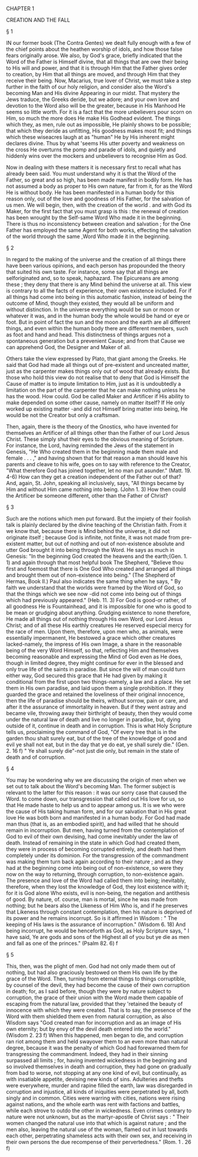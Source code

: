 CHAPTER 1

CREATION AND THE FALL

§ 1

IN our former book (The Contra Gentes) we dealt fully enough with a few of the chief points about the heathen worship of idols, and how those false fears originally arose. We also, by God's grace, briefly indicated that the Word of the Father is Himself divine, that all things that are owe their being to His will and power, and that it is through Him that the Father gives order to creation, by Him that all things are moved, and through Him that they receive their being. Now, Macarius, true lover of Christ, we must take a step further in the faith of our holy religion, and consider also the Word's becoming Man and His divine Appearing in our midst. That mystery the Jews traduce, the Greeks deride, but we adore; and your own love and devotion to the Word also will be the greater, because in His Manhood He seems so little worth. For it is a fact that the more unbelievers pour scorn on Him, so much the more does He make His Godhead evident. The things which they, as men, rule out as impossible, He plainly shows to be possible; that which they deride as unfitting, His goodness makes most fit; and things which these wiseacres laugh at as "human" He by His inherent might declares divine. Thus by what 'seems His utter poverty and weakness on the cross He overturns the pomp and parade of idols, and quietly and hiddenly wins over the mockers and unbelievers to recognise Him as God.

Now in dealing with these matters it is necessary first to recall what has already been said. You must understand why it is that the Word of the Father, so great and so high, has been made manifest in bodily form. He has not assumed a body as proper to His own nature, far from it, for as the Word He is without body. He has been manifested in a human body for this reason only, out of the love and goodness of His Father, for the salvation of us men. We will begin, then, with the creation of the world . and with God its Maker, for the first fact that you must grasp is this : the renewal of creation has been wrought by the Self-same Word Who made it in the beginning. There is thus no inconsistency between creation and salvation ; for the One Father has employed the same Agent for both works, effecting the salvation of the world through the same ,Word Who made it in the beginning.

§ 2

In regard to the making of the universe and the creation of all things there have been various opinions, and each person has propounded the theory that suited his own taste. For instance, some say that all things are selforiginated and, so to speak, haphazard. The Epicureans are among these ; they deny that there is any Mind behind the universe at all. This view is contrary to all the facts of experience, their own existence included. For if all things had come into being in this automatic fashion, instead of being the outcome of Mind, though they existed, they would all be uniform and without distinction. In the universe everything would be sun or moon or whatever it was, and in the human body the whole would be hand or eye or foot. But in point of fact the sun and the moon and the earth are all different things, and even within the human body there are different members, such as foot and hand and head. This distinctness of things argues not a spontaneous generation but a prevenient Cause; and from that Cause we can apprehend God, the Designer and Maker of all.

Others take the view expressed by Plato, that giant among the Greeks. He said that God had made all things out of pre-existent and uncreated matter, just as the carpenter makes things only out of wood that already exists. But those who hold this view do not realise that to deny that God is Himself the Cause of matter is to impute limitation to Him, just as it is undoubtedly a limitation on the part of the carpenter that he can make nothing unless he has the wood. How could. God be called Maker and Artificer if His ability to make depended on some other cause, namely on matter itself? If He only worked up existing matter -and did not Himself bring matter into being, He would be not the Creator but only a craftsman.

Then, again, there is the theory of the Gnostics, who have invented for themselves an Artificer of all things other than the Father of our Lord Jesus Christ. These simply shut their eyes to the obvious meaning of Scripture. For instance, the Lord, having reminded the Jews of the statement in Genesis, "He Who created them in the beginning made them male and female . . . ," and having shown that for that reason a man should leave his parents and cleave to his wife, goes on to say with reference to the Creator, "What therefore God has joined together, let no man put asunder." (Matt. 19. 4-6) How can they get a creation independent of the Father out of that? And, again, St. John, speaking all inclusively, says, "All things became by Him and without Him came nothing into being. (John 1. 3) How then could the Artificer be someone different, other than the Father of Christ?

§ 3

Such are the notions which men put forward. But the impiety of their foolish talk is plainly declared by the divine teaching of the Christian faith. From it we know that, because there is Mind behind the universe, it did not originate itself ; because God is infinite, not finite, it was not made from pre-existent matter, but out of nothing and out of non-existence absolute and utter God brought it into being through the Word. He says as much in Genesis: "In the beginning God created the heavens and the earth;(Gen. 1. 1) and again through that most helpful book The Shepherd, "Believe thou first and foemost that there is One God Who created and arranged all things and brought them out of non-existence into being." (The Shepherd of Hermas, Book II.) Paul also indicates the same thing when he says, " By faith we understand that the worlds were framed by the Word of God, so that the things which we see now -did not come into being out of things which had previously appeared." (Heb. 11. 3) For God is good-or rather, of all goodness He is Fountainhead, and it is impossible for one who is good to be mean or grudging about anything. Grudging existence to none therefore, He made all things out of nothing through His own Word, our Lord Jesus Christ; and of all these His earthly creatures He reserved especial mercy for the race of men. Upon them, therefore, upon men who, as animals, were essentially impermanent, He bestowed a grace which other creatures lacked-namely, the impress of His own Image, a share in the reasonable being of the very Word Himself, so that, reflecting Him and themselves becoming reasonable and expressing the Mind of God even as He does, though in limited degree, they might continue for ever in the blessed and only true life of the saints in paradise. But since the will of man could turn either way, God secured this grace that He had given by making it conditional from the first upon two things-namely, a law and a place. He set them in His own paradise, and laid upon them a single prohibition. If they guarded the grace and retained the loveliness of their original innocence, then the life of paradise should be theirs, without sorrow, pain or care, and after it the assurance of immortality in heaven. But if they went astray and became vile, throwing away their birthright of beauty, then they would come under the natural law of death and live no longer in paradise, but, dying outside of it, continue in death and in corruption. This is what Holy Scripture tells us, proclaiming the command of God, "Of every tree that is in the garden thou shalt surely eat, but of the tree of the knowledge of good and evil ye shall not eat, but in the day that ye do eat, ye shall surely die." (Gen. 2. 16 f) " Ye shall surely die"-not just die only, but remain in the state of death and of corruption.

§ 4

You may be wondering why we are discussing the origin of men when we set out to talk about the Word's becoming Man. The former subject is relevant to the latter for this reason : it was our sorry case that caused the Word. to come down, our transgression that called out His love for us, so that He made haste to help us and to appear among us. It is we who were the cause of His taking human form, and for our salvation that in His great love He was both born and manifested in a human body. For God had made man thus (that is, as an embodied spirit), and had willed that he should remain in incorruption. But men, having turned from the contemplation of God to evil of their own devising, had come inevitably under the law of death. Instead of remaining in the state in which God had created them, they were in process of becoming corrupted entirely, and death had them completely under its dominion. For the transgression of the commandment was making them turn back again according to their nature ; and as they had at the beginning come into being out of non-existence, so were they now on the way to returning, through corruption, to non-existence again. The presence and love of the Word had called them into being; inevitably, therefore, when they lost the knowledge of God, they lost existence with it; for it is God alone Who exists, evil is non-being, the negation and antithesis of good. By nature, of. course, man is mortal, since he was made from nothing; but he bears also the Likeness of Him Who is, and if he preserves that Likeness through constant contemplation, then his nature is deprived of its power and he remains incorrupt. So is it affirmed in Wisdom : " The keeping of His laws is the assurance of incorruption." (Wisdom 6. 18) And being incorrupt, he would be henceforth as God, as Holy Scripture says, " I have said, Ye are gods and sons of the Highest all of you but ye die as men and fall as one of the princes." (Psalm 82. 6) f

§ 5

This, then, was the plight of men. God had not only made them out of nothing, but had also graciously bestowed on them His own life by the grace of the Word. Then, turning from eternal things to things corruptible, by counsel of the devil, they had become the cause of their own corruption in death; for, as I said before, though they were by nature subject to corruption, the grace of their union with the Word made them capable of escaping from the natural law, provided that they 'retained the beauty of innocence with which they were created. That is to say, the presence of the Word with them shielded them even from natural corruption, as also Wisdom says "God created man for incorruption and as an image of His own eternity; but by envy of the devil death entered into the world." (Wisdom 2. 23 f) When this happened, men began to die, and corruption ran riot among them and held swayover them to an even more than natural degree, because it was the penalty of which God had forewarned them for transgressing the commandment. Indeed, they had in their sinning surpassed all limits ; for, having invented wickedness in the beginning and so involved themselves in death and corruption, they had gone on gradually from bad to worse, not stopping at any one kind of evil, but continually, as with insatiable appetite, devising new kinds of sins. Adulteries and thefts were everywhere, murder and rapine filled the earth, law was disregarded in corruption and injustice, all kinds of iniquities were perpetrated by all, both singly and in common. Cities were warring with cities, nations were rising against nations, and the whole earth was rent with factions and battles, while each strove to outdo the other in wickedness. Even crimes contrary to nature were not unknown, but as the martyr-apostle of Christ says : " Their women changed the natural use into that which is against nature ; and the men also, leaving the natural use of the woman, flamed out in lust towards each other, perpetrating shameless acts with their own sex, and receiving in their own persons the due recompense of their pervertedness." (Rom. 1 . 26 f)
